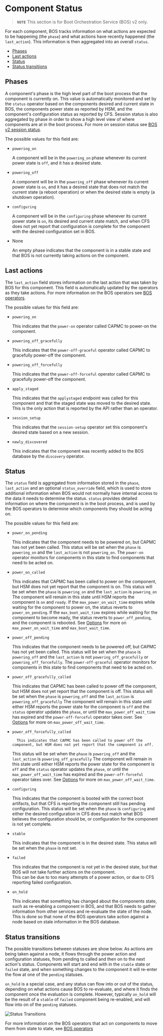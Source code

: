 # Component Status

> **`NOTE`** This section is for Boot Orchestration Service \(BOS\) v2 only.

For each component, BOS tracks information on what actions are expected to be happening (the `phase`) and what actions have recently happened (the `last_action`).
This information is then aggregated into an overall `status`.

* [Phases](#phases)
* [Last actions](#last-actions)
* [Status](#status)
* [Status transitions](#status-transitions)

## Phases

A component's phase is the high level part of the boot process that the component is currently on.
This value is automatically monitored and set by the `status` operator based on the components desired and current state in BOS, the components power state as reported by HSM, and the component's configuration status as reported by CFS.
Session status is also aggregated by phase in order to show a high level view of where components are at in the boot process.
For more on session status see [BOS v2 session status](View_the_Status_of_a_BOS_Session.md#bos-v2-session-status).

The possible values for this field are:

* `powering_on`

    A component will be in the `powering_on` phase whenever its current power state is `off`, and it has a desired state.

* `powering_off`

    A component will be in the `powering_off` phase whenever its current power state is `on`, and it has a desired state that does not match the current state (a reboot operation) or when the desired state is empty (a shutdown operation).

* `configuring`

    A component will be in the `configuring` phase whenever its current power state is `on`, its desired and current state match,
    and when CFS does not yet report that configuration is complete for the component with the desired configuration set in BOS.

* None

    An empty phase indicates that the component is in a stable state and that BOS is not currently taking actions on the component.

## Last actions

The `last_action` field stores information on the last action that was taken by BOS for this component. This field is automatically updated by the operators as they take actions.
For more information on the BOS operators see [BOS operators](BOS_Services.md#bos-operators).

The possible values for this field are:

* `powering_on`

    This indicates that the `power-on` operator called CAPMC to power-on the component.

* `powering_off_gracefully`

    This indicates that the `power-off-graceful` operator called CAPMC to gracefully power-off the component.

* `powering_off_forcefully`

    This indicates that the `power-off-forceful` operator called CAPMC to gracefully power-off the component.

* `apply_staged`

    This indicates that the `applystaged` endpoint was called for this component and that the staged state was moved to the desired state.
    This is the only action that is reported by the API rather than an operator.

* `session_setup`

    This indicates that the `session-setup` operator set this component's desired state based on a new session.

* `newly_discovered`

    This indicates that the component was recently added to the BOS database by the `discovery` operator.

## Status

The `status` field is aggregated from information stored in the `phase`, `last_action` and an optional `status_override` field,
which is used to store additional information when BOS would not normally have internal access to the data it needs to determine the status.
`status` provides detailed information on where the component is in the boot process, and is used by the BOS operators to determine which components they should be acting on.

The possible values for this field are:

* `power_on_pending`

    This indicates that the component needs to be powered on, but CAPMC has not yet been called.
    This status will be set when the `phase` is `powering_on` and the `last_action` is not `powering_on`.
    The `power-on` operator monitors for components in this state to find components that need to be acted on.

* `power_on_called`

    This indicates that CAPMC has been called to power on the component, but HSM does not yet report that the component is on.
    This status will be set when the `phase` is `powering_on` and the `last_action` is `powering_on`
    The component will remain in this state until HSM reports the component is `on` and `ready`.
    If the `max_power_on_wait_time` expires while waiting for the component to power on, the status reverts to `power_on_pending`.
    If the `max_boot_wait_time` expires while waiting for the component to become ready, the status reverts to `power_off_pending`, and the component is rebooted.
    See [Options](Options.md) for more on `max_power_on_wait_time` and `max_boot_wait_time`.

* `power_off_pending`

    This indicates that the component needs to be powered off, but CAPMC has not yet been called.
    This status will be set when the `phase` is `powering_off` and the `last_action` is not `powering_off_gracefully` or `powering_off_forcefully`.
    The `power-off-graceful` operator monitors for components in this state to find components that need to be acted on.

* `power_off_gracefully_called`

    This indicates that CAPMC has been called to power off the component, but HSM does not yet report that the component is off.
    This status will be set when the `phase` is `powering_off` and the `last_action` is `powering_off_gracefully`
    The component will remain in this state until either HSM reports the power state for the component is `off` and the `status` operator updates the `phase`,
    or until the `max_power_off_wait_time` has expired and the `power-off-forceful` operator takes over.
    See [Options](Options.md) for more on `max_power_off_wait_time`.

* `power_off_forcefully_called`

        This indicates that CAPMC has been called to power off the component, but HSM does not yet report that the component is off.
    This status will be set when the `phase` is `powering_off` and the `last_action` is `powering_off_gracefully`
    The component will remain in this state until either HSM reports the power state for the component is `off` and the `status` operator updates the `phase`,
    or until the `max_power_off_wait_time` has expired and the `power-off-forceful` operator takes over.
    See [Options](Options.md) for more on `max_power_off_wait_time`.

* `configuring`

    This indicates that the component is booted with the correct boot artifacts, but that CFS is reporting the component still has pending configuration.
    This status will be set when the `phase` is `configuring` and either the desired configuration in CFS does not match what BOS believes the configuration should be, or configuration for the component is not yet complete.

* `stable`

    This indicates that the component is in the desired state.  This status will be set when the `phase` is not set.

* `failed`

    This indicates that the component is not yet in the desired state, but that BOS will not take further actions on the component.  
    This can be due to too many attempts of a power action, or due to CFS reporting failed configuration.

* `on_hold`

    This indicates that something has changed about the components state, such as re-enabling a component in BOS, and that BOS needs to gather information from other services and re-evaluate the state of the node.
    This is done so that none of the BOS operators take action against a node based on stale information in the BOS database.

## Status transitions

The possible transitions between statuses are show below.
As actions are being taken against a node, it flows through the power action and configuration statuses, from pending to called and then on to the next action's status.
Components will start and end with in the `stable` state or `failed` state, and when something changes to the component it will re-enter the flow at one of the `pending` statuses.

`on_hold` is a special case, and any status can flow into or out of the status, depending on what actions cause BOS to re-evaluate, and where it finds the component once the evaluation is complete.
However, typically `on_hold` will be the result of a `stable` of `failed` component being re-enabled, and will flow into on of the `pending` statuses.

![Status Transitions](../../img/operations/boot_orchestration/bos_v2_status_transitions.png)

For more information on the BOS operators that act on components to move them from state to state, see [BOS operators](BOS_Services.md#bos-operators)
